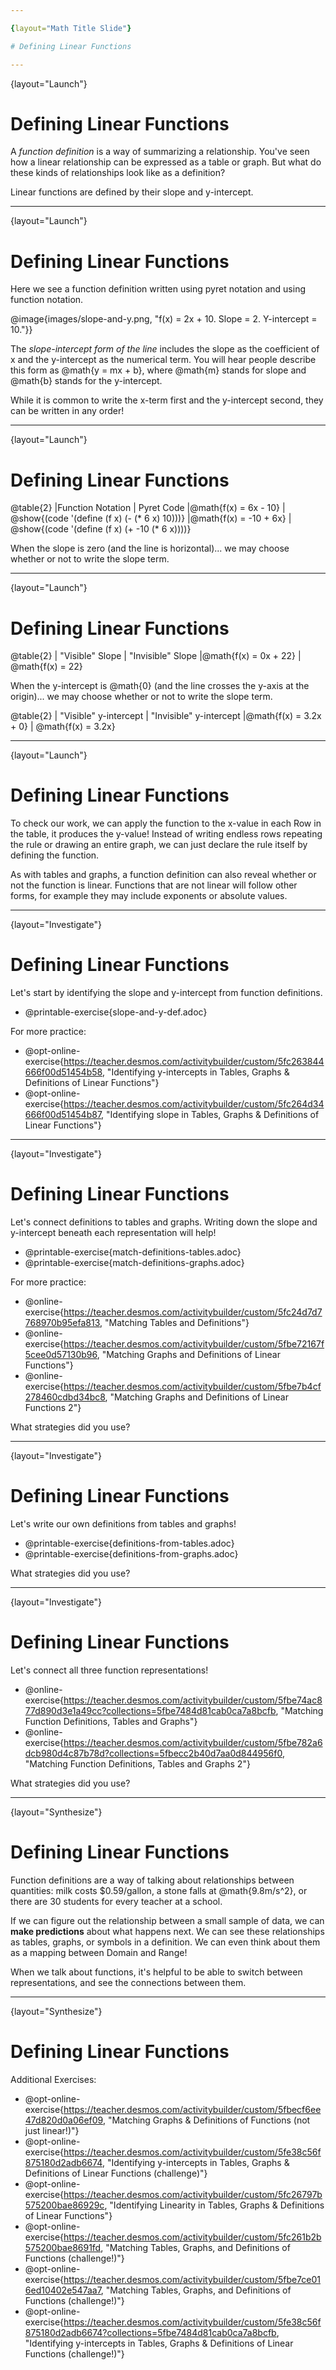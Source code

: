 ```yaml
---

{layout="Math Title Slide"}

# Defining Linear Functions

---
```

{layout="Launch"}
# Defining Linear Functions

A *function definition* is a way of summarizing a relationship. You've seen how a linear relationship can be expressed as a table or graph. But what do these kinds of relationships look like as a definition?

Linear functions are defined by their slope and y-intercept.

---
{layout="Launch"}
# Defining Linear Functions

Here we see a function definition written using pyret notation and using function notation.

@image{images/slope-and-y.png, "f(x) = 2x + 10. Slope = 2. Y-intercept = 10."}}

The *slope-intercept form of the line* includes the slope as the coefficient of x and the y-intercept as the numerical term.  You will hear people describe this form as @math{y = mx + b}, where @math{m} stands for slope and @math{b} stands for the y-intercept.


While it is common to write the x-term first and the y-intercept second, they can be written in any order!

---
{layout="Launch"}
# Defining Linear Functions

@table{2}
|Function Notation       | Pyret Code
|@math{f(x) = 6x - 10}    | @show{(code '(define (f x) (- (* 6 x) 10)))}
|@math{f(x) = -10 + 6x}   | @show{(code '(define (f x) (+ -10 (* 6 x))))}

When the slope is zero (and the line is horizontal)... we may choose whether or not to write the slope term.

---
{layout="Launch"}
# Defining Linear Functions

@table{2}
| "Visible" Slope            | "Invisible" Slope
|@math{f(x) = 0x + 22}       | @math{f(x) = 22}


When the y-intercept is @math{0} (and the line crosses the y-axis at the origin)... we may choose whether or not to write the slope term.

@table{2}
| "Visible" y-intercept   | "Invisible" y-intercept
|@math{f(x) = 3.2x + 0}   | @math{f(x) = 3.2x}

---
{layout="Launch"}
# Defining Linear Functions

To check our work, we can apply the function to the x-value in each Row in the table, it produces the y-value! Instead of writing endless rows repeating the rule or drawing an entire graph, we can just declare the rule itself by defining the function.

As with tables and graphs, a function definition can also reveal whether or not the function is linear. Functions that are not linear will follow other forms, for example they may include exponents or absolute values.

---
{layout="Investigate"}
# Defining Linear Functions

Let's start by identifying the slope and y-intercept from function definitions.

- @printable-exercise{slope-and-y-def.adoc}

For more practice: 
- @opt-online-exercise{https://teacher.desmos.com/activitybuilder/custom/5fc263844666f00d51454b58, "Identifying y-intercepts in Tables, Graphs & Definitions of Linear Functions"}
- @opt-online-exercise{https://teacher.desmos.com/activitybuilder/custom/5fc264d34666f00d51454b87, "Identifying slope in Tables, Graphs & Definitions of Linear Functions"}

---
{layout="Investigate"}
# Defining Linear Functions

Let's connect definitions to tables and graphs. Writing down the slope and y-intercept beneath each representation will help!

- @printable-exercise{match-definitions-tables.adoc}
- @printable-exercise{match-definitions-graphs.adoc}

For more practice:
- @online-exercise{https://teacher.desmos.com/activitybuilder/custom/5fc24d7d7768970b95efa813, "Matching Tables and Definitions"}
- @online-exercise{https://teacher.desmos.com/activitybuilder/custom/5fbe72167f5cee0d57130b96, "Matching Graphs and Definitions of Linear Functions"}
- @online-exercise{https://teacher.desmos.com/activitybuilder/custom/5fbe7b4cf278460cdbd34bc8, "Matching Graphs and Definitions of Linear Functions 2"}

What strategies did you use?

---
{layout="Investigate"}
# Defining Linear Functions

Let's write our own definitions from tables and graphs!

- @printable-exercise{definitions-from-tables.adoc}
- @printable-exercise{definitions-from-graphs.adoc}

What strategies did you use?

---
{layout="Investigate"}
# Defining Linear Functions

Let's connect all three function representations!

- @online-exercise{https://teacher.desmos.com/activitybuilder/custom/5fbe74ac877d890d3e1a49cc?collections=5fbe7484d81cab0ca7a8bcfb, "Matching Function Definitions, Tables and Graphs"}
- @online-exercise{https://teacher.desmos.com/activitybuilder/custom/5fbe782a6dcb980d4c87b78d?collections=5fbecc2b40d7aa0d844956f0, "Matching Function Definitions, Tables and Graphs 2"}

What strategies did you use?

<!--
	Common misconception: It is common to think of the graph as the "output" of the function, rather than the function itself. Most math textbooks will use language like "matching the graph to the function", suggesting that the graph is somehow not the function! Since this language is pervasive, it's important to actively push against it.
-->

---
{layout="Synthesize"}
# Defining Linear Functions

Function definitions are a way of talking about relationships between quantities: milk costs $0.59/gallon, a stone falls at @math{9.8m/s^2}, or there are 30 students for every teacher at a school. 

If we can figure out the relationship between a small sample of data, we can __make predictions__ about what happens next. We can see these relationships as tables, graphs, or symbols in a definition. We can even think about them as a mapping between Domain and Range!

When we talk about functions, it's helpful to be able to switch between representations, and see the connections between them.

---
{layout="Synthesize"}
# Defining Linear Functions

Additional Exercises:
* @opt-online-exercise{https://teacher.desmos.com/activitybuilder/custom/5fbecf6ee47d820d0a06ef09, "Matching Graphs & Definitions of Functions (not just linear!)"}
* @opt-online-exercise{https://teacher.desmos.com/activitybuilder/custom/5fe38c56f875180d2adb6674, "Identifying y-intercepts in Tables, Graphs & Definitions of Linear Functions (challenge)"}
* @opt-online-exercise{https://teacher.desmos.com/activitybuilder/custom/5fc26797b575200bae86929c, "Identifying Linearity in Tables, Graphs & Definitions of Linear Functions"}
* @opt-online-exercise{https://teacher.desmos.com/activitybuilder/custom/5fc261b2b575200bae8691fd, "Matching Tables, Graphs, and Definitions of Functions (challenge!)"}
* @opt-online-exercise{https://teacher.desmos.com/activitybuilder/custom/5fbe7ce016ed10402e547aa7, "Matching Tables, Graphs, and Definitions of Functions (challenge!)"}
* @opt-online-exercise{https://teacher.desmos.com/activitybuilder/custom/5fe38c56f875180d2adb6674?collections=5fbe7484d81cab0ca7a8bcfb, "Identifying y-intercepts in Tables, Graphs & Definitions of Linear Functions (challenge!)"}
